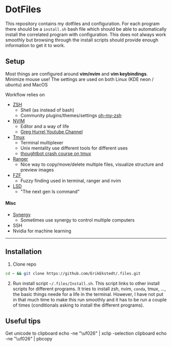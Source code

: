 # DotFiles

This repository contains my dotfiles and configuration. For each program there
should be a `install.sh` bash file which should be able to automatically install the
correlated program with configuration. This does not always work smoothly but browsing
through the install scripts should provide enough information to get it to work.

## Setup

Most things are configured around <strong>vim/nvim</strong> and <strong>vim keybindings</strong>. Minimize mouse use!
The settings are used on both Linux (KDE neon / ubuntu) and MacOS

Workflow relies on 
* [ZSH](https://www.zsh.org/)
  - Shell (as instead of bash)
  * Community plugins/themes/settings [oh-my-zsh](https://github.com/robbyrussell/oh-my-zsh)
* [NVIM](https://neovim.io/)
  - Editor and a way of life
  * [Greg Hurrel Youtube Channel](https://www.youtube.com/channel/UCXPHFM88IlFn68OmLwtPmZA)
* [Tmux](https://github.com/tmux/tmux)
  - Terminal multiplexer
  - Unix mentality use different tools for different uses 
  * [thoughtbot crash course on tmux](https://thoughtbot.com/blog/a-tmux-crash-course)
* [Ranger](https://github.com/ranger/ranger)
  - Nice way to copy/move/delete multiple files, visualize structure and preview images
* [FZF](https://github.com/junegunn/fzf)
  - Fuzzy finding used in terminal, ranger and nvim
* [LSD](https://github.com/Peltoche/lsd)
  - "The next gen ls command"





#### Misc
* [Synergy](https://symless.com/synergy)
  - Sometimes use synergy to control multiple computers
* SSH
* Nvidia for machine learning

--------------

## Installation

1. Clone repo 
```bash
cd ~ && git clone https://github.com/ErikEkstedt/.files.git
```
2. Run install script `~/.files/Install.sh`. This script links to other install scripts
   for different programs. It tries to install zsh, nvim, `conda`, tmux, ..., the basic
   things neede for a life in the terminal. However, I have not put in that much time to
   make this run smoothly and it has to be run a couple of times (conditionals asking to
   install the different programs).


## Useful tips
Get unicode to clipboard
	echo -ne "\uf026" | xclip -selection clipboard
	echo -ne "\uf026" | pbcopy
